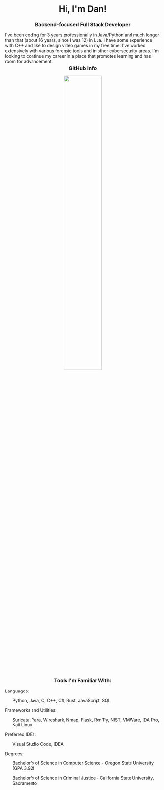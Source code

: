 <h1 align="center">Hi, I'm Dan!</h1>
<h3 align="center">Backend-focused Full Stack Developer</h3>
<div>I've been coding for 3 years professionally in Java/Python and much longer than that (about 16 years, since I was 12) in Lua. I have some experience with C++ and like to design video games in my free time. I've worked extensively with various forensic tools and in other cybersecurity areas. I'm looking to continue my career in a place that promotes learning and has room for advancement.</div> 
<h3 align="center" style="margin: 5px 10px;">GitHub Info</h3> 

<p align="center">
  <img width="49.5%" src="https://github-readme-streak-stats.herokuapp.com?user=Monduli&theme=dark&date_format=M%20j%5B%2C%20Y%5D" />
  </a>
</p>
</div>  

<h3 align="center">Tools I'm Familiar With:</h3>
<div>Languages:</div>
<ul>Python, Java, C, C++, C#, Rust, JavaScript, SQL</ul>
<div>Frameworks and Utilities:</div>
<ul>Suricata, Yara, Wireshark, Nmap, Flask, Ren'Py, NIST, VMWare, IDA Pro, Kali Linux</ul>
<div>Preferred IDEs:</div>
<ul>Visual Studio Code, IDEA</ul>
<div>Degrees:</div>
<ul>Bachelor's of Science in Computer Science - Oregon State University (GPA 3.92)</ul>
<ul>Bachelor's of Science in Criminal Justice - California State University, Sacramento</ul>
